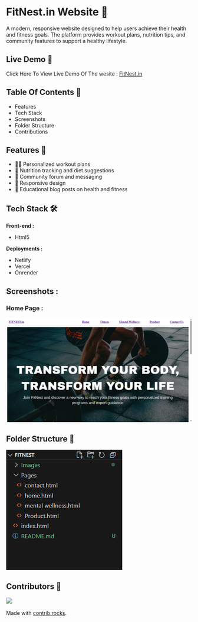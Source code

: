 # FitNest.in Website 💪
A modern, responsive website designed to help users achieve their health and fitness goals. The platform provides workout plans, nutrition tips, and community features to support a healthy lifestyle.

## Live Demo 🚀

Click Here To View Live Demo Of The wesite :
[FitNest.in](#)

## Table Of Contents 📌

- Features
- Tech Stack
- Screenshots
- Folder Structure
- Contributions

## Features 🌟

- 🧘‍♂️ Personalized workout plans
- 🍎 Nutrition tracking and diet suggestions
- 👥 Community forum and messaging
- 📱 Responsive design
- 🧠 Educational blog posts on health and fitness

## Tech Stack 🛠

**Front-end :**
- Html5 
  
**Deployments :**
- Netlify
- Vercel
- Onrender
  
## Screenshots :

### Home Page :
![Home_Page](./Images/Home_page.png)


## Folder Structure 📁

![Folder Structure](./Images/Folder_Structure.png)

## Contributors  🤝

<a href="https://github.com/AtharvBolke99/Fitnest/graphs/contributors">
  <img src="https://contrib.rocks/image?repo=AtharvBolke99/Fitnest" />
</a>

Made with [contrib.rocks](https://contrib.rocks).








